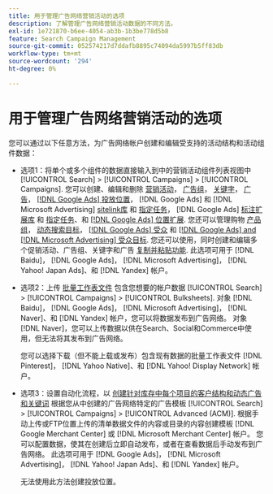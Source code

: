 ```yaml
---
title: 用于管理广告网络营销活动的选项
description: 了解管理广告网络营销活动数据的不同方法。
exl-id: 1e721870-b6ee-4054-ab3b-1b3be778d5b8
feature: Search Campaign Management
source-git-commit: 052574217d7ddafb8895c74094da5997b5ff83db
workflow-type: tm+mt
source-wordcount: '294'
ht-degree: 0%

---
```


# 用于管理广告网络营销活动的选项

您可以通过以下任意方法，为广告网络帐户创建和编辑受支持的活动结构和活动组件数据：

* 选项1：将单个或多个组件的数据直接输入到中的营销活动组件列表视图中 [!UICONTROL Search] > [!UICONTROL Campaigns] > [!UICONTROL Campaigns]. 您可以创建、编辑和删除 [营销活动](/help/search-social-commerce/campaign-management/campaigns/campaign-manage.md)， [广告组](/help/search-social-commerce/campaign-management/campaigns/ad-group-manage.md)， [关键字](/help/search-social-commerce/campaign-management/campaigns/keyword-manage.md)， [广告](/help/search-social-commerce/campaign-management/campaigns/ad-manage.md)， [[!DNL Google Ads] 投放位置](/help/search-social-commerce/campaign-management/campaigns/placement-manage.md)， [!DNL Google Ads] 和 [!DNL Microsoft Advertising] [sitelink库](/help/search-social-commerce/campaign-management/campaigns/sitelink-extension-manage.md) 和 [指定任务](/help/search-social-commerce/campaign-management/campaigns/sitelink-extension-associate.md)， [!DNL Google Ads] [标注扩展库](/help/search-social-commerce/campaign-management/campaigns/callout-extension-manage.md) 和 [指定任务](/help/search-social-commerce/campaign-management/campaigns/callout-extension-associate.md)、和 [[!DNL Google Ads] 位置扩展](/help/search-social-commerce/campaign-management/campaigns/location-extension-manage.md). 您还可以管理购物 [产品组](/help/search-social-commerce/campaign-management/campaigns/product-group-manage.md)， [动态搜索目标](/help/search-social-commerce/campaign-management/campaigns/dynamic-search-target-manage.md)， [[!DNL Google Ads] 受众](/help/search-social-commerce/campaign-management/campaigns/audience-about.md) 和 [[!DNL Google Ads] and [!DNL Microsoft Advertising] 受众目标](/help/search-social-commerce/campaign-management/campaigns/audience-targets-manage.md). 您还可以使用，同时创建和编辑多个促销活动、广告组、关键字和广告 [复制并粘贴功能](/help/search-social-commerce/campaign-management/campaigns/copy-paste.md). 此选项可用于 [!DNL Baidu]， [!DNL Google Ads]， [!DNL Microsoft Advertising]， [!DNL Yahoo! Japan Ads]、和 [!DNL Yandex] 帐户。

* 选项2：上传 [批量工作表文件](/help/search-social-commerce/campaign-management/bulksheets/bulksheet-about.md) 包含您想要的帐户数据 [!UICONTROL Search] > [!UICONTROL Campaigns] > [!UICONTROL Bulksheets]. 对象 [!DNL Baidu]， [!DNL Google Ads]， [!DNL Microsoft Advertising]， [!DNL Naver]、和 [!DNL Yandex] 帐户，您可以将数据发布到广告网络。 对象 [!DNL Naver]，您可以上传数据以供在Search、Social和Commerce中使用，但无法将其发布到广告网络。

  您可以选择下载（但不能上载或发布）包含现有数据的批量工作表文件 [!DNL Pinterest]， [!DNL Yahoo Native]、和 [!DNL Yahoo! Display Network] 帐户。

* 选项3：设置自动化流程，以 [创建针对库存中每个项目的客户结构和动态广告和关键词](/help/search-social-commerce/campaign-management/inventory-feeds/inventory-feeds-about.md) 根据您从中创建的广告网络特定的广告模板 [!UICONTROL Search] > [!UICONTROL Campaigns] > [!UICONTROL  Advanced (ACM)]. 根据手动上传或FTP位置上传的清单数据文件的内容或目录的内容创建模板 [!DNL Google Merchant Center] 或 [!DNL Microsoft Merchant Center] 帐户。 您可以配置数据，使其在创建后立即自动发布，或者在查看数据后手动发布到广告网络。 此选项可用于 [!DNL Google Ads]， [!DNL Microsoft Advertising]， [!DNL Yahoo! Japan Ads]、和 [!DNL Yandex] 帐户。

  无法使用此方法创建投放位置。
